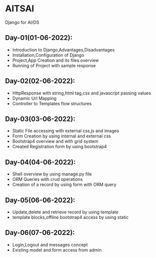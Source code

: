 # AITSAI
Django for AI/DS

## Day-01(01-06-2022):
  - Introduction to Django,Advantages,Disadvantages
  - Installation,Configuration of Django
  - Project,App Creation and its files overview
  - Running of Project with sample response

## Day-02(02-06-2022):
  - HttpResponse with string,html tag,css and javascript passing values
  - Dynamic Url Mapping
  - Controller to Templates flow structures 

## Day-03(03-06-2022):
  - Static File accessing with external css,js and images
  - Form Creation by using internal and external css
  - Bootstrap4 overview and with grid system
  - Created Registration form by using bootstrap4

## Day-04(04-06-2022):
  - Shell overview by using manage.py file
  - ORM Queries with crud operations
  - Creation of a record by using form with ORM query

## Day-05(06-06-2022):
  - Update,delete and retrieve record by using template
  - template blocks,offline bootstrap4 access by using static 

## Day-06(07-06-2022):
  - Login,Logout and messages concept
  - Existing model and form access from admin
